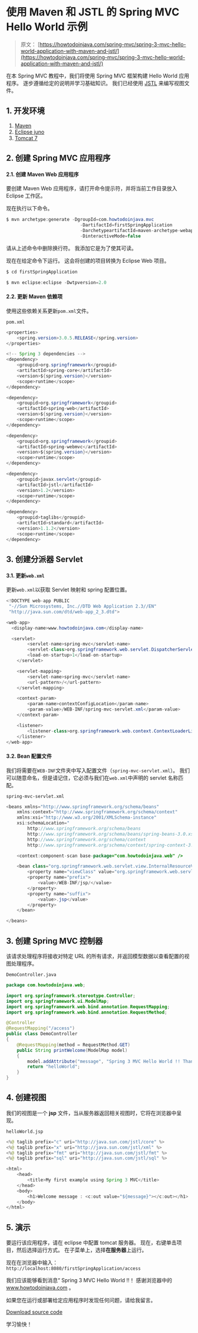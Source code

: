 # 使用 Maven 和 JSTL 的 Spring MVC Hello World 示例

> 原文： [https://howtodoinjava.com/spring-mvc/spring-3-mvc-hello-world-application-with-maven-and-jstl/](https://howtodoinjava.com/spring-mvc/spring-3-mvc-hello-world-application-with-maven-and-jstl/)

在本 Spring MVC 教程中，我们将使用 Spring MVC 框架构建 Hello World 应用程序。 逐步遵循给定的说明并学习基础知识。 我们已经使用 [JSTL](https://en.wikipedia.org/wiki/JavaServer_Pages_Standard_Tag_Library) 来编写视图文件。

## 1\. 开发环境

1.  [Maven](https://maven.apache.org/)
2.  [Eclipse juno](https://www.eclipse.org/juno/)
3.  [Tomcat 7](https://tomcat.apache.org/tomcat-7.0-doc/index.html)

## 2\. 创建 Spring MVC 应用程序

#### 2.1. 创建 Maven Web 应用程序

要创建 Maven Web 应用程序，请打开命令提示符，并将当前工作目录放入 Eclipse 工作区。

现在执行以下命令。

```java
$ mvn archetype:generate -DgroupId=com.howtodoinjava.mvc 
							-DartifactId=firstSpringApplication
							-DarchetypeartifactId=maven-archetype-webapp 
							-DinteractiveMode=false

```

请从上述命令中删除换行符。 我添加它是为了使其可读。

现在在给定命令下运行。 这会将创建的项目转换为 Eclipse Web 项目。

```java
$ cd firstSpringApplication

$ mvn eclipse:eclipse -Dwtpversion=2.0
```

#### 2.2. 更新 Maven 依赖项

使用这些依赖关系更新`pom.xml`文件。

`pom.xml`

```java
<properties>
    <spring.version>3.0.5.RELEASE</spring.version>
</properties>

<!-- Spring 3 dependencies -->
<dependency>
	<groupid>org.springframework</groupid>
	<artifactId>spring-core</artifactId>
	<version>${spring.version}</version>
	<scope>runtime</scope>
</dependency>

<dependency>
	<groupid>org.springframework</groupid>
	<artifactId>spring-web</artifactId>
	<version>${spring.version}</version>
	<scope>runtime</scope>
</dependency>

<dependency>
	<groupid>org.springframework</groupid>
	<artifactId>spring-webmvc</artifactId>
	<version>${spring.version}</version>
	<scope>runtime</scope>
</dependency>

<dependency>
	<groupid>javax.servlet</groupid>
	<artifactId>jstl</artifactId>
	<version>1.2</version>
	<scope>runtime</scope>
</dependency>

<dependency>
	<groupid>taglibs</groupid>
	<artifactId>standard</artifactId>
	<version>1.1.2</version>
	<scope>runtime</scope>
</dependency>

```

## 3\. 创建分派器 Servlet

#### 3.1. 更新`web.xml`

更新`web.xml`以获取 Servlet 映射和 spring 配置位置。

```java
<!DOCTYPE web-app PUBLIC
 "-//Sun Microsystems, Inc.//DTD Web Application 2.3//EN"
 "http://java.sun.com/dtd/web-app_2_3.dtd">

<web-app>
  <display-name>www.howtodoinjava.com</display-name>

  <servlet>
		<servlet-name>spring-mvc</servlet-name>
		<servlet-class>org.springframework.web.servlet.DispatcherServlet</servlet-class>
		<load-on-startup>1</load-on-startup>
	</servlet>

	<servlet-mapping>
		<servlet-name>spring-mvc</servlet-name>
		<url-pattern>/</url-pattern>
	</servlet-mapping>

	<context-param>
		<param-name>contextConfigLocation</param-name>
		<param-value>/WEB-INF/spring-mvc-servlet.xml</param-value>
	</context-param>

	<listener>
		<listener-class>org.springframework.web.context.ContextLoaderListener</listener-class>
	</listener>
</web-app>

```

#### 3.2. Bean 配置文件

我们将需要在`WEB-INF`文件夹中写入配置文件（`spring-mvc-servlet.xml`）。 我们可以随意命名，但是请记住，它必须与我们在`web.xml`中声明的 servlet 名称匹配。

`spring-mvc-servlet.xml`

```java
<beans xmlns="http://www.springframework.org/schema/beans"
	xmlns:context="http://www.springframework.org/schema/context"
	xmlns:xsi="http://www.w3.org/2001/XMLSchema-instance"
	xsi:schemaLocation="
        http://www.springframework.org/schema/beans
        http://www.springframework.org/schema/beans/spring-beans-3.0.xsd
        http://www.springframework.org/schema/context
        http://www.springframework.org/schema/context/spring-context-3.0.xsd">

	<context:component-scan base-package="com.howtodoinjava.web" />

	<bean class="org.springframework.web.servlet.view.InternalResourceViewResolver">
	    <property name="viewClass" value="org.springframework.web.servlet.view.JstlView"></property>
		<property name="prefix">
		    <value>/WEB-INF/jsp/</value>
		</property>
		<property name="suffix">
			<value>.jsp</value>
		</property>
	</bean>

</beans>

```

## 3\. 创建 Spring MVC 控制器

该请求处理程序将接收对特定 URL 的所有请求，并返回模型数据以查看配置的视图处理程序。

`DemoController.java`

```java
package com.howtodoinjava.web;

import org.springframework.stereotype.Controller;
import org.springframework.ui.ModelMap;
import org.springframework.web.bind.annotation.RequestMapping;
import org.springframework.web.bind.annotation.RequestMethod;

@Controller
@RequestMapping("/access")
public class DemoController
{
	@RequestMapping(method = RequestMethod.GET)
	public String printWelcome(ModelMap model)
	{
		model.addAttribute("message", "Spring 3 MVC Hello World !! Thanks to www.howtodoinjava.com");
		return "helloWorld";
	}
}

```

## 4\. 创建视图

我们的视图是一个 **jsp** 文件，当从服务器返回相关视图时，它将在浏览器中呈现。

`helloWorld.jsp`

```java
<%@ taglib prefix="c" uri="http://java.sun.com/jstl/core" %>
<%@ taglib prefix="x" uri="http://java.sun.com/jstl/xml" %>
<%@ taglib prefix="fmt" uri="http://java.sun.com/jstl/fmt" %>
<%@ taglib prefix="sql" uri="http://java.sun.com/jstl/sql" %>

<html>
	<head>
		<title>My first example using Spring 3 MVC</title>
	</head>
	<body>
		<h1>Welcome message : <c:out value="${message}"></c:out></h1>
	</body>
</html>

```

## 5\. 演示

要运行该应用程序，请在 eclipse 中配置 tomcat 服务器。 现在，右键单击项目，然后选择运行方式。 在子菜单上，选择**在服务器**上运行。

现在在浏览器中输入：`http://localhost:8080/firstSpringApplication/access`

我们应该能够看到消息“ Spring 3 MVC Hello World !!！ 感谢浏览器中的 www.howtodoinjava.com 。

如果您在运行或部署给定应用程序时发现任何问题，请给我留言。

[Download source code](https://docs.google.com/open?id=0B7yo2HclmjI4OS1sd0JvSEE1ckk)

学习愉快！